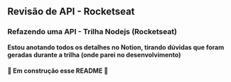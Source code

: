 ## Revisão de API - Rocketseat

### Refazendo uma API - Trilha Nodejs (Rocketseat)
**Estou anotando todos os detalhes no Notion, tirando dúvidas que foram geradas durante a trilha (onde parei no desenvolvimento)**
#### 🚧 Em construção esse README 🚧 
